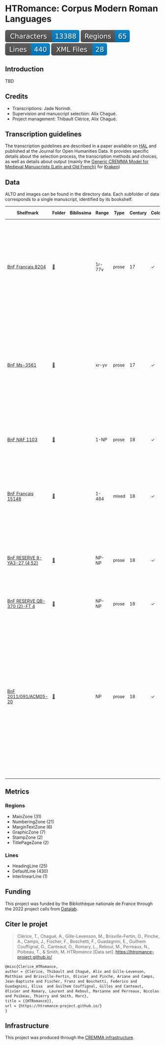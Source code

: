 HTRomance: Corpus Modern Roman Languages
=========================================
![characters badge](badges/characters.svg) ![regions badge](badges/regions.svg) ![lines badge](badges/lines.svg) ![files badge](badges/files.svg)

<!-- Custom Zone -->

## Introduction

TBD

## Credits

- Transcriptions: Jade Norindr.
- Supervision and manuscript selection: Alix Chagué.
- Project management: Thibault Clérice, Alix Chagué.

<!-- Rien ne doit être modifié manuellement après la balise Start Auto -->

<!-- Start Auto -->

## Transcription guidelines

The transcription guidelines are described in a paper available on [HAL](https://hal-enc.archives-ouvertes.fr/hal-03828353) and published at the Journal for Open Humanities Data. It provides specific details about the selection process, the transcription methods and choices, as well as details about output (mainly the [Generic CREMMA Model for Medieval Manuscripts (Latin and Old French)](https://zenodo.org/record/7234166#.Y7f69afMJhE) for [Kraken](https://kraken.re))

## Data

ALTO and images can be found in the directory data. Each subfolder of data corresponds to a 
single manuscript, identified by its bookshelf.

<!-- BeginTable -->

| Shelfmark                                                                      | Folder                                                          | Biblissima   | Range   | Type   |   Century | Color   |   Main Zones |   Lines |   Characters | Genre             | Content                                                                                                                                                                                                                                                                                                                                                                            |
|--------------------------------------------------------------------------------|-----------------------------------------------------------------|--------------|---------|--------|-----------|---------|--------------|---------|--------------|-------------------|------------------------------------------------------------------------------------------------------------------------------------------------------------------------------------------------------------------------------------------------------------------------------------------------------------------------------------------------------------------------------------|
| [BnF Français 8204](https://gallica.bnf.fr/ark:/12148/btv1b8551123b)           | [🔗](modern-roman-languages/data/bnf-français-8204)             |              | 1r-77v  | prose  |        17 | ✓       |            7 |      45 |         1871 | armorial          | « Les noms et surnoms, qualitez, armes et seigneuries de tous les cardinaux, prelats et commandeurs de l'Ordre du St -Esprit, qui ont esté faicts par le très crestien roy de France et de Navarre, Louis treiziesme du nom... » (1610-1621).                                                                                                                                      |
| [BnF Ms-3561](https://gallica.bnf.fr/ark:/12148/btv1b52507329r)                | [🔗](modern-roman-languages/data/bnf-ms-3561)                   |              | xr-yv   | prose  |        17 | ✓       |            5 |      91 |         2393 | Traité            | « Testament politique de l'éminantissime Armand, cardinal duc de Richelieu, pair et grand admiral de France. ». « Testament politique de l'éminantissime Armand, cardinal duc de Richelieu, pair et grand admiral de France. » Tome Ier.                                                                                                                                           |
| [BnF NAF 1103](https://gallica.bnf.fr/ark:/12148/btv1b525110430)               | [🔗](modern-roman-languages/data/bnf-naf-1103)                  |              | 1-NP    | prose  |        18 | ✓       |            4 |      88 |         3274 | traité d'histoire | Abrégé de l'histoire de Marseille, depuis sa fondation jusqu'en 1733, par F. M[ALLAVAL], l'an 1733 ».                                                                                                                                                                                                                                                                              |
| [BnF Français 15148](https://gallica.bnf.fr/ark:/12148/btv1b525025055)         | [🔗](modern-roman-languages/data/bnf-français-15148)            |              | 1-484   | mixed  |        18 | ✓       |            4 |      81 |         1803 | prose             | « Pièces critiques et satyriques pour servir à l'histoire du tems. — A Pantin, chez Jean Satire, rue des Mauvaises Pensées, à la Sotise ».                                                                                                                                                                                                                                         |
| [BnF RESERVE 8-YA3-27 (4,52)](https://gallica.bnf.fr/ark:/12148/btv1b8442824z) | [🔗](modern-roman-languages/data/bnf-reserve-8-ya3-27-(-4,-52)) |              | NP-NP   | prose  |        18 | ✓       |            5 |     113 |         3509 | prose             | [Article CXX des Memoires pour l'histoire des Sciences et des Beaux arts. Jugemens sur les principaux ouvrages exposés au Louvre en 1751.]                                                                                                                                                                                                                                         |
| [BnF RESERVE QB-370 (2)-FT 4](https://gallica.bnf.fr/ark:/12148/btv1b6940199f) | [🔗](modern-roman-languages/data/bnf-reserve-qb-370-(-2)-ft-4)  |              | NP-NP   | prose  |        18 | ✓       |            2 |      22 |          538 | ordre royal       | Autographe de Louis XVI. Paris, 15 avril 1791                                                                                                                                                                                                                                                                                                                                      |
| [BnF 2011/091/ACM05-20](https://gallica.bnf.fr/ark:/12148/btv1b10466041s)      | [🔗](modern-roman-languages/data/bnf-2011/-091/-acm05-20)       |              | NP      | prose  |        18 | ✓       |            4 |      16 |          576 | lettre            | Archives du cabinet des médailles, série chronologique. Archives du cabinet des médailles (1794-an IX). Acquisitions provenant de la Monnaie, du Garde-meuble. Lettre de Capperonier au directeur général de l'Instruction publique, demandant la remise au Cabinet de la bordure contenant les miniatures de Louis XIV et sa famille par Antoine Benoist (Paris, 13 nivôse an V). |

<!-- EndTable -->

## Metrics

<!-- StartMetric -->

### Regions

- MainZone (31)
- NumberingZone (21)
- MarginTextZone (6)
- GraphicZone (7)
- StampZone (2)
- TitlePageZone (2)

### Lines

- HeadingLine (25)
- DefaultLine (430)
- InterlinearLine (1)

<!-- EndMetric -->

## Funding

This project was funded by the Bibliothèque nationale de France through the 2022 project calls from
[Datalab](https://www.bnf.fr/fr/bnf-datalab).

## Citer le projet

> Clérice, T., Chagué, A., Gille-Levenson, M., Brisville-Fertin, O., Pinche, A., Camps, J., Fischer, F., Boschetti, F., Guadagnini, E., Guilhem Couffignal, G., Canteaut, O., Romary, L., Reboul, M., Perreaux, N., Poibeau, T., & Smith, M. *HTRomance* [Data set]. https://htromance-project.github.io/

```
@misc{Clerice_HTRomance,
author = {Clérice, Thibault and Chagué, Alix and Gille-Levenson, Matthias and Brisville-Fertin, Olivier and Pinche, Ariane and Camps, Jean-Baptiste and Fischer, Franz and Boschetti, Federico and Guadagnini, Elisa  and Guilhem Couffignal, Gilles and Canteaut, Olivier and Romary, Laurent and Reboul, Marianne and Perreaux, Nicolas and Poibeau, Thierry and Smith, Marc},
title = {{HTRomance}},
url = {https://htromance-project.github.io/}
}
```

## Infrastructure

This project was produced through the [CREMMA infrastructure](https://www.dim-map.fr/projets-soutenus/cremma/).


